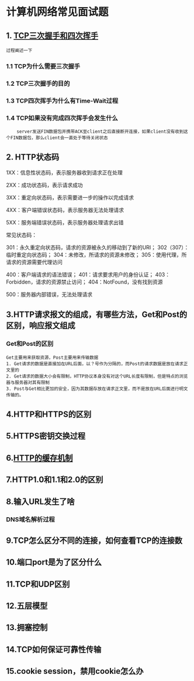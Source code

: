 # 计算机网络常见面试题

## 1. [TCP三次握手和四次挥手](https://blog.csdn.net/qzcsu/article/details/72861891)
    过程阐述一下
### 1.1 TCP为什么需要三次握手
### 1.2 TCP三次握手的目的
### 1.3 TCP四次挥手为什么有Time-Wait过程
### 1.4 TCP如果没有完成四次挥手会发生什么
        server发送FIN数据包并携带ACK至client之后直接断开连接，如果client没有收到这个FIN数据包，那么client会一直处于等待关闭状态

## 2. HTTP状态码
   1XX：信息性状态码，表示服务器收到请求正在处理
   
   2XX：成功状态码，表示请求成功
   
   3XX：重定向状态码，表示需要进一步的操作以完成请求
   
   4XX：客户端错误状态码，表示服务器无法处理请求
   
   5XX：服务端错误状态码，表示服务器处理请求出错
 
   常见状态码：
   
   301：永久重定向状态码，请求的资源被永久的移动到了新的URI； 302（307）：临时重定向状态码； 304：未修改，所请求的资源未修改；  305：使用代理，所请求的资源需要代理访问
   
   400：客户端请求的语法错误； 401：请求要求用户的身份认证； 403：Forbidden，请求的资源禁止访问； 404：NotFound，没有找到资源
   
   500：服务器内部错误，无法处理请求

## 3.HTTP请求报文的组成，有哪些方法，Get和Post的区别，响应报文组成

### Get和Post的区别
    Get主要用来获取资源，Post主要用来传输数据
    1. Get请求的数据是直接加在URL后面，以？号作为分隔的，而Post的请求数据是放在请求正文里的
    2. Get请求的数据大小会有限制，HTTP协议本身没有对这个URL长度有限制，但是特点的浏览器与服务器对其有限制
    3. Post与Get相比更加的安全，因为其数据存放在请求正文里，而不是放在URL后面进行明文传输的。

## 4.HTTP和HTTPS的区别

## 5.HTTPS密钥交换过程

## 6.[HTTP的缓存机制](https://juejin.im/post/5a1d4e546fb9a0450f21af23)

## 7.HTTP1.0和1.1和2.0的区别

## 8.输入URL发生了啥

### DNS域名解析过程

## 9.TCP怎么区分不同的连接，如何查看TCP的连接数

## 10.端口port是为了区分什么

## 11.TCP和UDP区别

## 12.五层模型

## 13.拥塞控制

## 14.TCP如何保证可靠性传输

## 15.cookie session，禁用cookie怎么办
